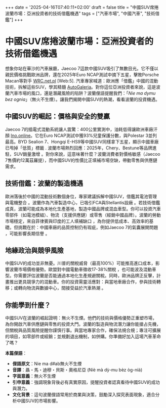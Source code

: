 +++
date = '2025-04-16T07:40:11+02:00'
draft = false
title = "中國SUV席捲波蘭市場：亞洲投資者的技術借鑑機遇"
tags = ["汽車市場", "中國汽車", "技術借鑑"]
+++

# 中國SUV席捲波蘭市場：亞洲投資者的技術借鑑機遇

想象你站在華沙的汽車展廳，Jaecoo 7這款中國SUV吸引了無數目光。它不僅以親民價格挑戰歐洲品牌，還在2025年Euro NCAP測試中摘下五星，擊敗Porsche Macan等對手 [WRC.net.pl](https://wrc.net.pl/mh-nowy-suv-na-polskim-rynku-to-strzal-w-dziesiatke-potrzeb-klientow-tani-i-premium-wygrywa-z-rywalami-w-testach-euro-ncap/) [Web:5]. 汽車專家喊道：歐洲應「借鑑」中國的混動技術，拆解這些SUV，學其精髓 [AutoGaleria](https://autogaleria.pl/europa-powinna-zagrac-karta-zamiany-powinnismy-skopiowac-chinczykow-i-nie-ma-w-tym-nic-zlego)。對你這位亞洲投資者來說，這是波蘭汽車市場的風口，還是潛藏風險的陷阱？波蘭俚語提醒我們：「*Nie ma dymu bez ognia*」（無火不生煙）。讓我們揭開中國SUV的熱潮，看看波蘭的投資機遇。

## 中國SUV的崛起：價格與安全的雙贏

Jaecoo 7的插電式混動系統讓人震驚：400公里實測中，油耗低得讓歐洲車廠汗顏 [Ino.online](https://ino.online/post/31086/test-jaecoo-7-chinski-suv-ktory-namiesza-na-rynku.html)。它在Euro NCAP測試中獲93%兒童保護分數，與Polestar 3並列最高。BYD Sealion 7、Hongqi E-HS9等中國SUV同樣拿下五星，顯示中國車廠已甩掉「低質」標籤 . 波蘭市場熱烈回應：2025年，Chery、Bestune等品牌進駐，SUV銷量激增 。對你來說，這意味著什麼？波蘭消費者對價格敏感（Jaecoo 7售價約12萬茲羅提），而中國SUV的性價比正填補市場空缺，帶動零售與供應鏈需求。

## 技術借鑑：波蘭的製造機遇

歐洲落後於中國的混動技術數個身位，專家建議拆解中國SUV，借鑑其電池管理與電機整合 。波蘭作為汽車製造中心，已吸引FCA與Stellantis設廠 。若技術借鑑成真，波蘭可能成為本地化生產基地，製造中國品牌或混血車型。你可以投資汽車零部件（如電池模組）、物流（支援供應鏈）或零售（經銷中國品牌）。波蘭的勞動市場穩定，來自菲律賓與印度的工人填補缺口 ，為你提供低成本、高效率的基礎。但挑戰在於：中國車廠的品質控制仍有瑕疵，例如Jaecoo 7的氣囊展開問題 ，可能影響長期信譽 。

## 地緣政治與競爭風險

中國SUV的成功並非無憂。川普的關稅威脅（最高100%）可能推高進口成本，影響波蘭市場價格優勢。歐盟對中國電動車徵收17-38%關稅 ，也可能波及混動車型。你需要評估波蘭是否能通過本地化生產規避關稅。同時，歐洲品牌正反擊，計畫推出更具競爭力的混動車。你的投資需靈活應對：與當地車廠合作，參與技術轉移；或轉向物流與數據中心，間接受益於汽車熱潮 。

## 你能學到什麼？

中國SUV在波蘭的崛起證明：無火不生煙。他們的技術與價格優勢正重塑市場，為你開啟汽車供應鏈與零售的投資大門。波蘭的製造與物流潛力讓你能搶占先機，但關稅與品質風險提醒你謹慎行事。與當地專家合作，確保法規合規；專注可擴展的項目，如零部件或經銷；並規劃退出機制，如併購。你準備好加入這場汽車革命了嗎？

**本篇俚語**：

- **俚語原文**：Nie ma d#ab無火不生煙
- **音譯**：聶・馬・迪穆・貝斯・奧格尼亞 (Niè mà dỳ-mu bèz òg-nià)
- **字面意義**：無火不生煙
- **引申意義**：強調現象背後必有真實原因，提醒投資者認真看待中國SUV的成功與潛力。
- **文化背景**：這句波蘭俚語常用於商業與決策，鼓勵深入探究表面現象，適合分析中國SUV的市場影響。